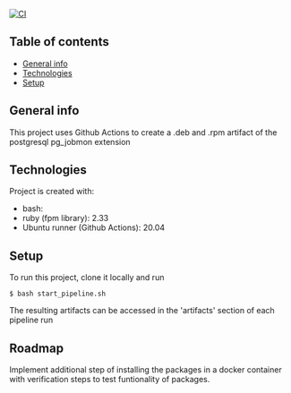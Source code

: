 [![CI](https://github.com/makerling/packaging-ext/actions/workflows/deb-rpm.yml/badge.svg)](https://github.com/makerling/packaging-ext/actions/workflows/deb-rpm.yml)
## Table of contents
* [General info](#general-info)
* [Technologies](#technologies)
* [Setup](#setup)

## General info
This project uses Github Actions to create a .deb and .rpm artifact of the postgresql pg_jobmon extension
	
## Technologies
Project is created with:
* bash: 
* ruby (fpm library): 2.33
* Ubuntu runner (Github Actions): 20.04
	
## Setup
To run this project, clone it locally and run 
```
$ bash start_pipeline.sh
```
The resulting artifacts can be accessed in the 'artifacts' section of each pipeline run

## Roadmap
Implement additional step of installing the packages in a docker container with verification steps to test funtionality of packages.  

